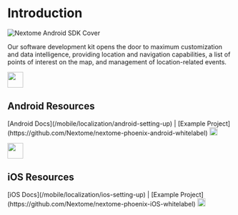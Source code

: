 
# Introduction

![Nextome Android SDK Cover](/assets/cover.png)

Our software development kit opens the door to maximum customization and data intelligence, providing location and navigation capabilities, a list of points of interest on the map, and management of location-related events.

<div style={{display:"table", width:"100%"}}>
    <div style={{display:"table-cell", width:"50%", backgroundColor:"transparent", textAlign:"center"}}>
        <img src={"/assets/mobile_android_icon.png"} width="35px" style={{display:"block", margin:"0px auto 0px"}}/>
        <h2 style={{margin:"0px"}}>Android Resources</h2>
        <p>
        [Android Docs](/mobile/localization/android-setting-up) | [Example Project](https://github.com/Nextome/nextome-phoenix-android-whitelabel) <img src={"/assets/github-icon-logo.png"} width="18px" style={{display:"inline"}}/> 
        </p>
    </div>
    <div style={{display:"table-cell", width:"50%", backgroundColor:"transparent", textAlign:"center"}}>
        <img src={"/assets/mobile_ios_icon.png"} width="35px" style={{display:"block", margin:"0px auto 0px"}}/>
        <h2 style={{margin:"0px"}}>iOS Resources</h2>
        <p>
        [iOS Docs](/mobile/localization/ios-setting-up) | [Example Project](https://github.com/Nextome/nextome-phoenix-iOS-whitelabel) <img src={"/assets/github-icon-logo.png"} width="18px" style={{display:"inline"}}/> 
        </p>
    </div>
</div> 